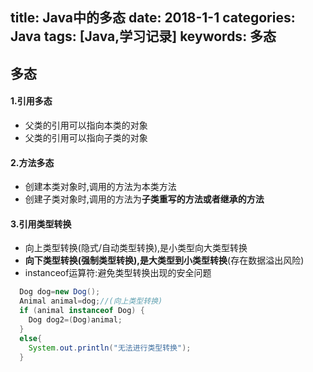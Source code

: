 title: Java中的多态
date: 2018-1-1
categories: Java
tags: [Java,学习记录]
keywords: 多态
---
## 多态
#### 1.引用多态
- 父类的引用可以指向本类的对象
- 父类的引用可以指向子类的对象
#### 2.方法多态
- 创建本类对象时,调用的方法为本类方法
- 创建子类对象时,调用的方法为**子类重写的方法或者继承的方法**
#### 3.引用类型转换
- 向上类型转换(隐式/自动类型转换),是小类型向大类型转换
- **向下类型转换(强制类型转换),是大类型到小类型转换**(存在数据溢出风险)
- instanceof运算符:避免类型转换出现的安全问题
```Java
  Dog dog=new Dog();
  Animal animal=dog;//(向上类型转换)
  if (animal instanceof Dog) {
    Dog dog2=(Dog)animal;
  }
  else{
    System.out.println("无法进行类型转换");
  }
```